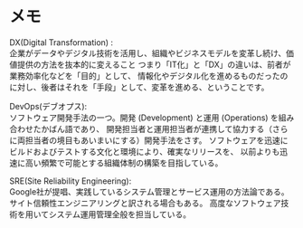 # メモ

DX(Digital Transformation) :  
企業がデータやデジタル技術を活用し、組織やビジネスモデルを変革し続け、価値提供の方法を抜本的に変えること
つまり「IT化」と「DX」の違いは、前者が業務効率化などを「目的」として、
情報化やデジタル化を進めるものだったのに対し、後者はそれを「手段」として、変革を進める、ということです。

DevOps(デブオプス):  
ソフトウェア開発手法の一つ。開発 (Development) と運用 (Operations) を組み合わせたかばん語であり、
開発担当者と運用担当者が連携して協力する（さらに両担当者の境目もあいまいにする）開発手法をさす。
ソフトウェアを迅速にビルドおよびテストする文化と環境により、確実なリリースを、
以前よりも迅速に高い頻繁で可能とする組織体制の構築を目指している。

SRE(Site Reliability Engineering):  
Google社が提唱、実践しているシステム管理とサービス運用の方法論である。サイト信頼性エンジニアリングと訳される場合もある。
高度なソフトウェア技術を用いてシステム運用管理全般を担当している。
